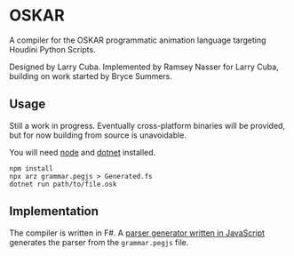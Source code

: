 # OSKAR

A compiler for the OSKAR programmatic animation language targeting Houdini Python Scripts.

Designed by Larry Cuba. Implemented by Ramsey Nasser for Larry Cuba, building on work started by Bryce Summers.

## Usage
Still a work in progress. Eventually cross-platform binaries will be provided, but for now building from source is unavoidable.

You will need [node](https://nodejs.org/en/) and [dotnet](https://dotnet.microsoft.com/) installed.

```
npm install
npx arz grammar.pegjs > Generated.fs
dotnet run path/to/file.osk
```

## Implementation

The compiler is written in F#. A [parser generator written in JavaScript](https://github.com/nasser/arz) generates the parser from the `grammar.pegjs` file.